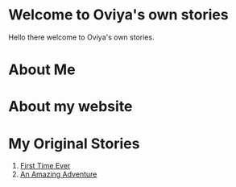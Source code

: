# Welcome to Oviya's own stories
Hello there welcome to Oviya's own stories.

# About Me


# About my website

# My Original Stories

1. [First Time Ever](first_time_ever)
2. [An Amazing Adventure](amazing_adventure)



